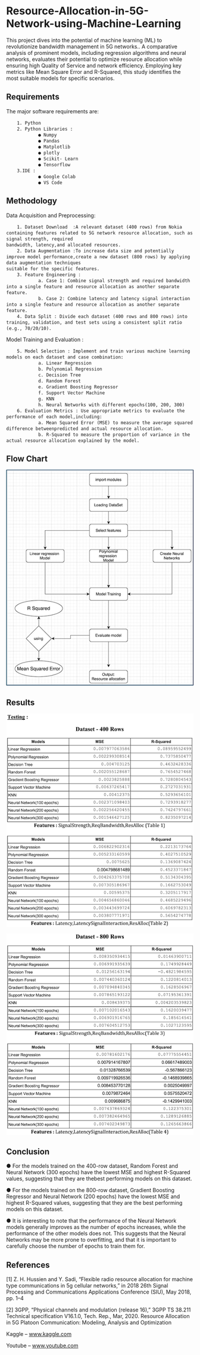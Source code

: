 
# Resource-Allocation-in-5G-Network-using-Machine-Learning

This project dives into the potential of machine learning (ML) to revolutionize bandwidth
management in 5G networks.. A comparative analysis of prominent models, including regression
algorithms and neural networks, evaluates their potential to optimize resource allocation while
ensuring high Quality of Service and network efficiency. Employing key metrics like Mean Square
Error and R-Squared, this study identifies the most suitable models for specific scenarios.


## Requirements

The major software requirements are:

        1. Python
        2. Python Libraries :
                ● Numpy
                ● Pandas
                ● Matplotlib
                ● plotly
                ● Scikit- Learn
                ● Tensorflow
        3.IDE :
                ● Google Colab
                ● VS Code
## Methodology
Data Acquisition and Preprocessing:

        1. Dataset Download  :A relevant dataset (400 rows) from Nokia containing features related to 5G network resource allocation, such as signal strength, required                                       bandwidth, latency,and allocated resources.
        2. Data Augmentation :To increase data size and potentially improve model performance,create a new dataset (800 rows) by applying data augmentation techniques                                        suitable for the specific features.
        3. Feature Engineering :
                a. Case 1: Combine signal strength and required bandwidth into a single feature and resource allocation as another separate feature.
                b. Case 2: Combine latency and latency signal interaction into a single feature and resource allocation as another separate feature.
        4. Data Split : Divide each dataset (400 rows and 800 rows) into training, validation, and test sets using a consistent split ratio (e.g., 70/20/10).
Model Training and Evaluation :

        5. Model Selection : Implement and train various machine learning models on each dataset and case combination:
                a. Linear Regression
                b. Polynomial Regression
                c. Decision Tree
                d. Random Forest
                e. Gradient Boosting Regressor
                f. Support Vector Machine
                g. KNN
                h. Neural Networks with different epochs(100, 200, 300)
        6. Evaluation Metrics : Use appropriate metrics to evaluate the performance of each model,including:
                a. Mean Squared Error (MSE) to measure the average squared difference betweenpredicted and actual resource allocation.
                b. R-Squared to measure the proportion of variance in the actual resource allocation explained by the model.
## Flow Chart

![alt text](https://github.com/lohithnh/Resource-Allocation-in-5G-Network-using-Machine-Learning/blob/main/FlowChart.png?raw=true)
## Results

![alt text](https://github.com/lohithnh/Resource-Allocation-in-5G-Network-using-Machine-Learning/blob/main/Result400Rows.png?raw=true)

![alt text](https://github.com/lohithnh/Resource-Allocation-in-5G-Network-using-Machine-Learning/blob/main/Result800Rows.png?raw=true)
## Conclusion

● For the models trained on the 400-row dataset, Random Forest and Neural Network (300 epochs) have the lowest MSE and highest R-Squared values, suggesting that they are thebest performing models on this dataset.

● For the models trained on the 800-row dataset, Gradient Boosting Regressor and Neural Network (200 epochs) have the lowest MSE and highest R-Squared values, suggesting that
they are the best performing models on this dataset.

● It is interesting to note that the performance of the Neural Network models generally improves as the number of epochs increases, while the performance of the other models does not. This suggests that the Neural Networks may be more prone to overfitting, and that it is important to carefully choose the number of epochs to train them for.
## References

[1] Z. H. Hussien and Y. Sadi, “Flexible radio resource allocation for machine type communications in 5g cellular networks,” in 2018 26th Signal Processing and Communications Applications Conference (SIU), May 2018, pp. 1–4

[2] 3GPP, “Physical channels and modulation (release 16),” 3GPP TS 38.211 Technical specification V16.1.0, Tech. Rep., Mar, 2020. Resource Allocation in 5G Platoon Communication: Modeling, Analysis and Optimization

Kaggle – www.kaggle.com

Youtube – www.youtube.com
